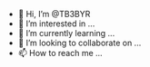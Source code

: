 - 👋 Hi, I’m @TB3BYR
- 👀 I’m interested in ...
- 🌱 I’m currently learning ...
- 💞️ I’m looking to collaborate on ...
- 📫 How to reach me ...

<!---
TB3BYR/TB3BYR is a ✨ special ✨ repository because its `README.md` (this file) appears on your GitHub profile.
You can click the Preview link to take a look at your changes.
--->
